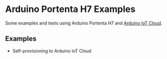 # Arduino Portenta H7 Examples
Some examples and tests using Arduino Portenta H7 and [Arduino IoT Cloud](https://create.arduino.cc/iot).

## Examples
- Self-provisioning to Arduino IoT Cloud
